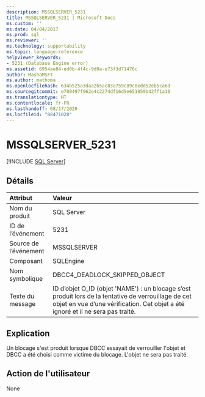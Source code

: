 ```yaml
---
description: MSSQLSERVER_5231
title: MSSQLSERVER_5231 | Microsoft Docs
ms.custom: ''
ms.date: 04/04/2017
ms.prod: sql
ms.reviewer: ''
ms.technology: supportability
ms.topic: language-reference
helpviewer_keywords:
- 5231 (Database Engine error)
ms.assetid: 6954ae84-ed0b-4f4c-9d0a-e73f3d71476c
author: MashaMSFT
ms.author: mathoma
ms.openlocfilehash: 634b525a3daa2b5ac83a759c89c8edd52eb5ca6d
ms.sourcegitcommit: e700497f962e4c2274df16d9e651059b42ff1a10
ms.translationtype: HT
ms.contentlocale: fr-FR
ms.lasthandoff: 08/17/2020
ms.locfileid: "88471028"
---
```

# <a name="mssqlserver_5231"></a>MSSQLSERVER_5231
 [!INCLUDE [SQL Server](../../includes/applies-to-version/sqlserver.md)]
  
## <a name="details"></a>Détails  
  
| Attribut | Valeur |  
| :-------- | :---- |  
|Nom du produit|SQL Server|  
|ID de l’événement|5231|  
|Source de l’événement|MSSQLSERVER|  
|Composant|SQLEngine|  
|Nom symbolique|DBCC4_DEADLOCK_SKIPPED_OBJECT|  
|Texte du message|ID d’objet O_ID (objet 'NAME') : un blocage s’est produit lors de la tentative de verrouillage de cet objet en vue d’une vérification. Cet objet a été ignoré et il ne sera pas traité.|  
  
## <a name="explanation"></a>Explication  
Un blocage s'est produit lorsque DBCC essayait de verrouiller l'objet et DBCC a été choisi comme victime du blocage. L'objet ne sera pas traité.  
  
## <a name="user-action"></a>Action de l'utilisateur  
None  
  
